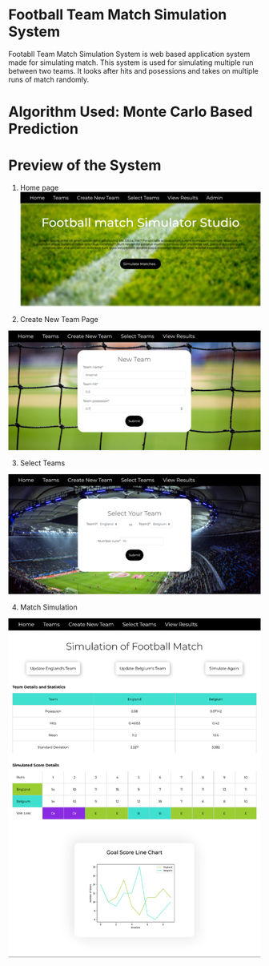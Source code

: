 # Football Team Match Simulation System

Footabll Team Match Simulation System is web based application system made for simulating match. This system is used for simulating multiple run  between two teams. It looks after hits and posessions and takes on multiple runs of match randomly.

# Algorithm Used: Monte Carlo Based Prediction

# Preview of the System

1. Home page
![](/preview_home_page.PNG)

2. Create New Team Page

![](/preview_create_team.PNG)

3. Select Teams

![](/preview_select_team.PNG)

4. Match Simulation

![](/preview_simulation.png)